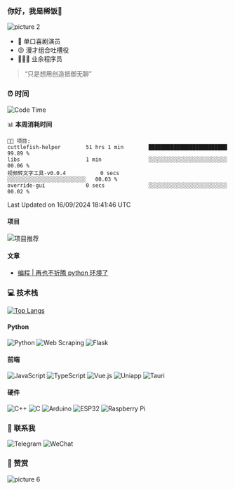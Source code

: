 ### 你好，我是稀饭👋

![picture 2](https://storage.xifan.fun/ae34e817d58cfc941f8ffbf576e80f5dead9b776840694d29f3c16e16eef252b.png)  


- 🎤 单口喜剧演员
- 😡 漫才组合吐槽役
- 🧑🏻‍💻 业余程序员  

> “只是想用创造抵御无聊”

### ⏰ 时间

<!--START_SECTION:waka-->
![Code Time](http://img.shields.io/badge/Code%20Time-3%2C100%20hrs%2044%20mins-blue)

📊 **本周消耗时间** 

```text
🐱‍💻 项目: 
cuttlefish-helper        51 hrs 1 min        █████████████████████████   99.89 % 
libs                     1 min               ░░░░░░░░░░░░░░░░░░░░░░░░░   00.06 % 
视频转文字工具-v0.0.4           0 secs              ░░░░░░░░░░░░░░░░░░░░░░░░░   00.03 % 
override-gui             0 secs              ░░░░░░░░░░░░░░░░░░░░░░░░░   00.02 % 
```


 Last Updated on 16/09/2024 18:41:46 UTC
<!--END_SECTION:waka-->

#### 项目

![项目推荐](https://github-contributor-stats.vercel.app/api?username=xifan2333&limit=5&theme=transparent&combine_all_yearly_contributions=true?count_private=true?locale=cn)

#### 文章

<!-- BLOG-POST-LIST:START -->
- [编程 | 再也不折腾 python 环境了](https://xifan2333.github.io/post/bian-cheng-%20-%20-zai-ye-bu-zhe-teng-%20python%20-huan-jing-le.html)
<!-- BLOG-POST-LIST:END -->

### 💻 技术栈

[![Top Langs](https://github-readme-stats.vercel.app/api/top-langs/?username=anuraghazra&layout=compact)](https://github.com/anuraghazra/github-readme-stats?locale=cn)

#### Python

![Python](https://img.shields.io/badge/python-3670A0?style=for-the-badge&logo=python&logoColor=ffdd54) ![Web Scraping](https://img.shields.io/badge/web%20scraping-3670A0?style=for-the-badge&logo=python&logoColor=white) ![Flask](https://img.shields.io/badge/flask-%23000.svg?style=for-the-badge&logo=flask&logoColor=white)

#### 前端

![JavaScript](https://img.shields.io/badge/javascript-%23323330.svg?style=for-the-badge&logo=javascript&logoColor=%23F7DF1E) ![TypeScript](https://img.shields.io/badge/typescript-%23007ACC.svg?style=for-the-badge&logo=typescript&logoColor=white) ![Vue.js](https://img.shields.io/badge/vue.js-%2335495e.svg?style=for-the-badge&logo=vuedotjs&logoColor=%234FC08D) ![Uniapp](https://img.shields.io/badge/uniapp-%2335495e.svg?style=for-the-badge&logo=uniapp&logoColor=white) ![Tauri](https://img.shields.io/badge/tauri-%2324C8DB.svg?style=for-the-badge&logo=tauri&logoColor=%23FFFFFF)

#### 硬件

![C++](https://img.shields.io/badge/c++-%2300599C.svg?style=for-the-badge&logo=c%2B%2B&logoColor=white) ![C](https://img.shields.io/badge/c-%2300599C.svg?style=for-the-badge&logo=c&logoColor=white) ![Arduino](https://img.shields.io/badge/Arduino-00979D?style=for-the-badge&logo=Arduino&logoColor=white) ![ESP32](https://img.shields.io/badge/ESP32-%230071C3.svg?style=for-the-badge&logo=esp32&logoColor=white) ![Raspberry Pi](https://img.shields.io/badge/raspberry%20pi-C51A4A?style=for-the-badge&logo=raspberry-pi&logoColor=white)

### 💬 联系我

![Telegram](https://img.shields.io/badge/telegram-xifan--telegram-2CA5E0?style=flat-square&logo=telegram&logoColor=white) ![WeChat](https://img.shields.io/badge/wechat-xifan--backup-07C160?style=flat-square&logo=wechat&logoColor=white)

### 💖 赞赏

![picture 6](https://storage.xifan.fun/575aab094474e34e0aeb5de43c9876f5079d1a9fc421c8cd7afeba02e51f38ce.png)  
